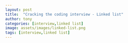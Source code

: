 ```yaml
---
layout: post
title:  "Cracking the coding interview - Linked list"
author: tony
categories: [interview,linked list]
image: assets/images/linked-list.png
tags: [interview,linked list]
---
```

